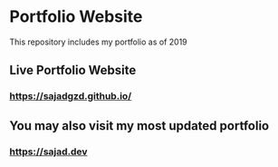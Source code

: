 # Portfolio Website
This repository includes my portfolio as of 2019

##  Live Portfolio Website
### https://sajadgzd.github.io/

## You may also visit my most updated portfolio 
### https://sajad.dev
